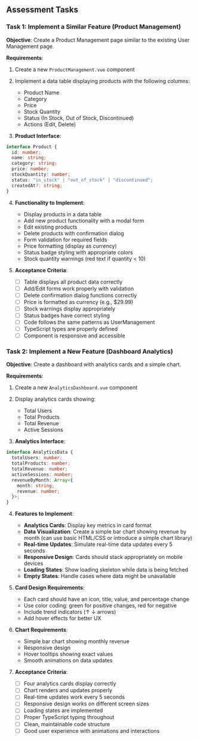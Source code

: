 ## Assessment Tasks

### Task 1: Implement a Similar Feature (Product Management)

**Objective**: Create a Product Management page similar to the existing User Management page.

**Requirements**:

1. Create a new `ProductManagement.vue` component
2. Implement a data table displaying products with the following columns:

   - Product Name
   - Category
   - Price
   - Stock Quantity
   - Status (In Stock, Out of Stock, Discontinued)
   - Actions (Edit, Delete)

3. **Product Interface**:

```typescript
interface Product {
  id: number;
  name: string;
  category: string;
  price: number;
  stockQuantity: number;
  status: "in_stock" | "out_of_stock" | "discontinued";
  createdAt?: string;
}
```

4. **Functionality to Implement**:

   - Display products in a data table
   - Add new product functionality with a modal form
   - Edit existing products
   - Delete products with confirmation dialog
   - Form validation for required fields
   - Price formatting (display as currency)
   - Status badge styling with appropriate colors
   - Stock quantity warnings (red text if quantity < 10)

5. **Acceptance Criteria**:
   - [ ] Table displays all product data correctly
   - [ ] Add/Edit forms work properly with validation
   - [ ] Delete confirmation dialog functions correctly
   - [ ] Price is formatted as currency (e.g., $29.99)
   - [ ] Stock warnings display appropriately
   - [ ] Status badges have correct styling
   - [ ] Code follows the same patterns as UserManagement
   - [ ] TypeScript types are properly defined
   - [ ] Component is responsive and accessible

### Task 2: Implement a New Feature (Dashboard Analytics)

**Objective**: Create a dashboard with analytics cards and a simple chart.

**Requirements**:

1. Create a new `AnalyticsDashboard.vue` component
2. Display analytics cards showing:

   - Total Users
   - Total Products
   - Total Revenue
   - Active Sessions

3. **Analytics Interface**:

```typescript
interface AnalyticsData {
  totalUsers: number;
  totalProducts: number;
  totalRevenue: number;
  activeSessions: number;
  revenueByMonth: Array<{
    month: string;
    revenue: number;
  }>;
}
```

4. **Features to Implement**:

   - **Analytics Cards**: Display key metrics in card format
   - **Data Visualization**: Create a simple bar chart showing revenue by month (can use basic HTML/CSS or introduce a simple chart library)
   - **Real-time Updates**: Simulate real-time data updates every 5 seconds
   - **Responsive Design**: Cards should stack appropriately on mobile devices
   - **Loading States**: Show loading skeleton while data is being fetched
   - **Empty States**: Handle cases where data might be unavailable

5. **Card Design Requirements**:

   - Each card should have an icon, title, value, and percentage change
   - Use color coding: green for positive changes, red for negative
   - Include trend indicators (↑ ↓ arrows)
   - Add hover effects for better UX

6. **Chart Requirements**:

   - Simple bar chart showing monthly revenue
   - Responsive design
   - Hover tooltips showing exact values
   - Smooth animations on data updates

7. **Acceptance Criteria**:
   - [ ] Four analytics cards display correctly
   - [ ] Chart renders and updates properly
   - [ ] Real-time updates work every 5 seconds
   - [ ] Responsive design works on different screen sizes
   - [ ] Loading states are implemented
   - [ ] Proper TypeScript typing throughout
   - [ ] Clean, maintainable code structure
   - [ ] Good user experience with animations and interactions
